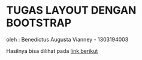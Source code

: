 # TUGAS LAYOUT DENGAN BOOTSTRAP
oleh : Benedictus Augusta Vianney - 1303194003

Hasilnya bisa dilihat pada [link berikut](https://gustaveno.github.io)
